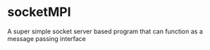 # socketMPI
A super simple socket server based program that can function as a message passing interface
